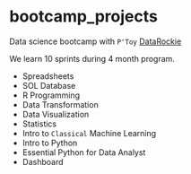# bootcamp_projects
Data science bootcamp with ` P'Toy `
[DataRockie](https://www.facebook.com/datarockie)

We learn 10 sprints during 4 month program.
- Spreadsheets
- SOL Database
- R Programming
- Data Transformation
- Data Visualization
- Statistics
- Intro to `Classical` Machine Learning
- Intro to Python
- Essential Python for Data Analyst
- Dashboard
